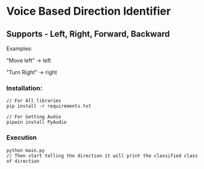 # Voice Based Direction Identifier

## Supports - Left, Right, Forward, Backward

Examples: 

"Move left" -> left

"Turn Right" ->  right


### Installation:

    // For All libraries
    pip install -r requirements.txt

    // For Getting Audio
    pipwin install PyAudio 
    
    
### Execution

    python main.py
    // Then start telling the direction it will print the classified class of direction
